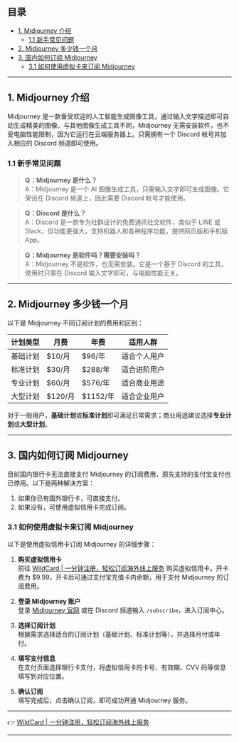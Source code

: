 ## 目录
- [1. Midjourney 介绍](#1-midjourney-介绍)
  - [1.1 新手常见问题](#11-新手常见问题)
- [2. Midjourney 多少钱一个月](#2-midjourney-多少钱一个月)
- [3. 国内如何订阅 Midjourney](#3-国内如何订阅-midjourney)
  - [3.1 如何使用虚拟卡来订阅 Midjourney](#31-如何使用虚拟卡来订阅-midjourney)

---

## 1. Midjourney 介绍

Midjourney 是一款备受欢迎的人工智能生成图像工具，通过输入文字描述即可自动生成精美的图像。与其他图像生成工具不同，Midjourney 无需安装软件，也不受电脑性能限制，因为它运行在云端服务器上。只需拥有一个 Discord 帐号并加入相应的 Discord 频道即可使用。

### 1.1 新手常见问题

> **Q：Midjourney 是什么？**  
> A：Midjourney 是一个 AI 图像生成工具，只需输入文字即可生成图像。它架设在 Discord 频道上，因此需要 Discord 帐号才能使用。

> **Q：Discord 是什么？**  
> A：Discord 是一款专为社群设计的免费通讯社交软件，类似于 LINE 或 Slack，但功能更强大，支持机器人和各种程序功能，提供网页版和手机版 App。

> **Q：Midjourney 是软件吗？需要安装吗？**  
> A：Midjourney 不是软件，也无需安装。它是一个基于 Discord 的工具，使用时只需在 Discord 输入文字即可，与电脑性能无关。

---

## 2. Midjourney 多少钱一个月

以下是 Midjourney 不同订阅计划的费用和区别：

| 计划类型   | 月费       | 年费       | 适用人群         |
|------------|------------|------------|------------------|
| 基础计划   | $10/月     | $96/年     | 适合个人用户     |
| 标准计划   | $30/月     | $288/年    | 适合进阶用户     |
| 专业计划   | $60/月     | $576/年    | 适合商业用途     |
| 大型计划   | $120/月    | $1152/年   | 适合企业用户     |

对于一般用户，**基础计划**或**标准计划**即可满足日常需求；商业用途建议选择**专业计划**或**大型计划**。

---

## 3. 国内如何订阅 Midjourney

目前国内银行卡无法直接支付 Midjourney 的订阅费用，原先支持的支付宝支付也已停用。以下是两种解决方案：

1. 如果你已有国外银行卡，可直接支付。  
2. 如果没有，可使用虚拟信用卡完成订阅。

### 3.1 如何使用虚拟卡来订阅 Midjourney

以下是使用虚拟信用卡订阅 Midjourney 的详细步骤：

1. **购买虚拟信用卡**  
   前往 [WildCard | 一分钟注册，轻松订阅海外线上服务](https://bit.ly/bewildcard) 购买虚拟信用卡。开卡费为 $9.99，开卡后可通过支付宝充值卡内余额，用于支付 Midjourney 的订阅费用。

2. **登录 Midjourney 账户**  
   登录 [Midjourney 官网](https://www.midjourney.com/explore) 或在 Discord 频道输入 `/subscribe`，进入订阅中心。

3. **选择订阅计划**  
   根据需求选择适合的订阅计划（基础计划、标准计划等），并选择月付或年付。

4. **填写支付信息**  
   在支付页面选择银行卡支付，将虚拟信用卡的卡号、有效期、CVV 码等信息填写到对应位置。

5. **确认订阅**  
   填写完成后，点击确认订阅，即可成功开通 Midjourney 服务。

---

👉 [WildCard | 一分钟注册，轻松订阅海外线上服务](https://bit.ly/bewildcard)

---

